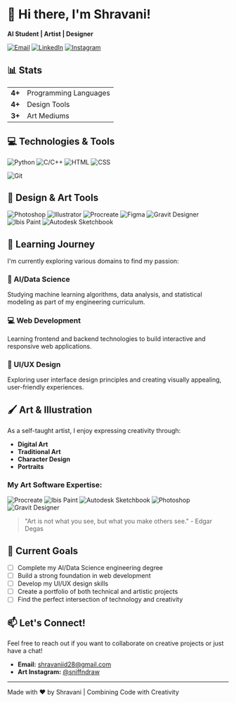# 👋 Hi there, I'm Shravani!

**AI Student | Artist | Designer**

[![Email](https://img.shields.io/badge/Email-Contact%20Me-blue?style=flat-square&logo=gmail)](mailto:shravaniid28@gmail.com)
[![LinkedIn](https://img.shields.io/badge/LinkedIn-Connect-blue?style=flat-square&logo=linkedin)](https://linkedin.com/in/yourprofile)
[![Instagram](https://img.shields.io/badge/Instagram-@sniffndraw-E4405F?style=flat-square&logo=instagram)](https://instagram.com/sniffndraw)
<!-- [![Art Portfolio](https://img.shields.io/badge/Portfolio-View%20My%20Art-FF713E?style=flat-square&logo=adobe)](#)   -->

## 📊 Stats

| | |
| :--- | :--- |
| **4+** | Programming Languages |
| **4+** | Design Tools |
| **3+** | Art Mediums |

## 💻 Technologies & Tools

![Python](https://img.shields.io/badge/Python-3776AB?style=flat-square&logo=python&logoColor=white)
![C/C++](https://img.shields.io/badge/C/C++-00599C?style=flat-square&logo=c%2B%2B&logoColor=white)
![HTML](https://img.shields.io/badge/HTML-E34F26?style=flat-square&logo=html5&logoColor=white)
![CSS](https://img.shields.io/badge/CSS-1572B6?style=flat-square&logo=css3&logoColor=white)
<!-- ![SQL](https://img.shields.io/badge/SQL-4479A1?style=flat-square&logo=postgresql&logoColor=white) -->
![Git](https://img.shields.io/badge/Git-F05032?style=flat-square&logo=git&logoColor=white)

## 🎨 Design & Art Tools

![Photoshop](https://img.shields.io/badge/Photoshop-31A8FF?style=flat-square&logo=adobephotoshop&logoColor=white)
![Illustrator](https://img.shields.io/badge/Illustrator-FF9A00?style=flat-square&logo=adobeillustrator&logoColor=white)
![Procreate](https://img.shields.io/badge/Procreate-000000?style=flat-square&logo=procreate&logoColor=white)
![Figma](https://img.shields.io/badge/Figma-F24E1E?style=flat-square&logo=figma&logoColor=white)
![Gravit Designer](https://img.shields.io/badge/Gravit_Designer-FF713E?style=flat-square)
![Ibis Paint](https://img.shields.io/badge/Ibis_Paint-FF6B6B?style=flat-square)
![Autodesk Sketchbook](https://img.shields.io/badge/Sketchbook-00C7FF?style=flat-square)

## 🚀 Learning Journey

I'm currently exploring various domains to find my passion:

### 🤖 AI/Data Science
Studying machine learning algorithms, data analysis, and statistical modeling as part of my engineering curriculum.

### 💻 Web Development
Learning frontend and backend technologies to build interactive and responsive web applications.

### 🎨 UI/UX Design
Exploring user interface design principles and creating visually appealing, user-friendly experiences.

## 🖌️ Art & Illustration

As a self-taught artist, I enjoy expressing creativity through:

- **Digital Art**
- **Traditional Art** 
- **Character Design**
- **Portraits**

### My Art Software Expertise:
![Procreate](https://img.shields.io/badge/Procreate-000000?style=flat-square&logo=procreate&logoColor=white)
![Ibis Paint](https://img.shields.io/badge/Ibis_Paint-FF6B6B?style=flat-square)
![Autodesk Sketchbook](https://img.shields.io/badge/Sketchbook-00C7FF?style=flat-square)
![Photoshop](https://img.shields.io/badge/Photoshop-31A8FF?style=flat-square&logo=adobephotoshop&logoColor=white)
![Gravit Designer](https://img.shields.io/badge/Gravit_Designer-FF713E?style=flat-square)

> "Art is not what you see, but what you make others see." - Edgar Degas

## 🎯 Current Goals

- [ ] Complete my AI/Data Science engineering degree
- [ ] Build a strong foundation in web development  
- [ ] Develop my UI/UX design skills
- [ ] Create a portfolio of both technical and artistic projects
- [ ] Find the perfect intersection of technology and creativity

## 📫 Let's Connect!

Feel free to reach out if you want to collaborate on creative projects or just have a chat!

- **Email:** shravaniid28@gmail.com
- **Art Instagram:** [@sniffndraw](https://instagram.com/sniffndraw)
<!--- **LinkedIn:** [linkedin.com/in/yourprofile](https://linkedin.com/in/yourprofile) -->

---

Made with ❤️ by Shravani | Combining Code with Creativity
